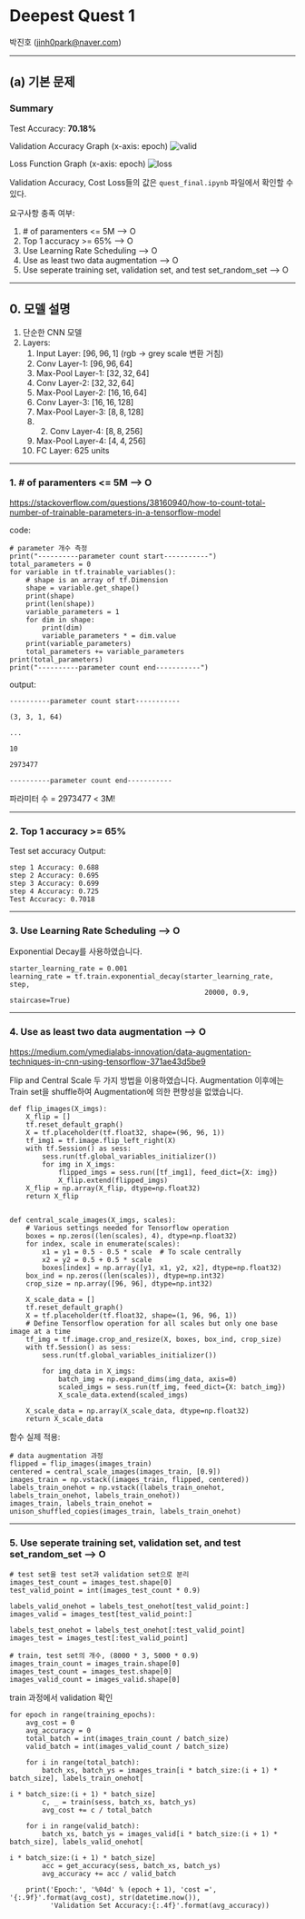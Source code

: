 # Deepest Quest  1

박진호 (jinh0park@naver.com)

---

## (a) 기본 문제

### Summary

Test Accuracy: **70.18%**

Validation Accuracy Graph (x-axis: epoch)
![valid](https://user-images.githubusercontent.com/39009836/50230948-0822a280-03f1-11e9-9639-0f51caff2495.png)

Loss Function Graph (x-axis: epoch)
![loss](https://user-images.githubusercontent.com/39009836/50230949-0822a280-03f1-11e9-8eee-a9200eafb509.png)



Validation Accuracy, Cost Loss들의 값은 `quest_final.ipynb` 파일에서 확인할 수 있다.


요구사항 충족 여부:

1. \# of paramenters <= 5M    --> O
2. Top 1 accuracy >= 65%    --> O
3. Use Learning Rate Scheduling    --> O
4. Use as least two data augmentation    --> O
5. Use seperate training set, validation set, and test set_random_set    --> O

---

## 0. 모델 설명

1. 단순한 CNN 모델
2. Layers:
    1. Input Layer: $[96, 96, 1]$ (rgb -> grey scale 변환 거침)
    2. Conv Layer-1: $[96, 96, 64]$
    3. Max-Pool Layer-1: $[32, 32, 64]$
    4. Conv Layer-2: $[32, 32, 64]$
    5. Max-Pool Layer-2: $[16, 16, 64]$
    6. Conv Layer-3: $[16, 16, 128]$
    7. Max-Pool Layer-3: $[8, 8, 128]$
    8. 2. Conv Layer-4: $[8, 8, 256]$
    9. Max-Pool Layer-4: $[4, 4, 256]$
    10. FC Layer: $625$ units

---

### 1. \# of paramenters <= 5M    --> O

https://stackoverflow.com/questions/38160940/how-to-count-total-number-of-trainable-parameters-in-a-tensorflow-model

code:

    # parameter 개수 측정
    print("----------parameter count start-----------")
    total_parameters = 0
    for variable in tf.trainable_variables():
        # shape is an array of tf.Dimension
        shape = variable.get_shape()
        print(shape)
        print(len(shape))
        variable_parameters = 1
        for dim in shape:
            print(dim)
            variable_parameters * = dim.value
        print(variable_parameters)
        total_parameters += variable_parameters
    print(total_parameters)
    print("----------parameter count end-----------")

output:

    ----------parameter count start-----------

    (3, 3, 1, 64)

    ...

    10

    2973477

    ----------parameter count end-----------

파라미터 수 = 2973477 < 3M!

---

### 2. Top 1 accuracy >= 65%

Test set accuracy Output:

    step 1 Accuracy: 0.688
    step 2 Accuracy: 0.695
    step 3 Accuracy: 0.699
    step 4 Accuracy: 0.725
    Test Accuracy: 0.7018


---

### 3. Use Learning Rate Scheduling    --> O

Exponential Decay를 사용하였습니다.

    starter_learning_rate = 0.001
    learning_rate = tf.train.exponential_decay(starter_learning_rate, step,
                                                    20000, 0.9, staircase=True)

---

### 4. Use as least two data augmentation    --> O

https://medium.com/ymedialabs-innovation/data-augmentation-techniques-in-cnn-using-tensorflow-371ae43d5be9

Flip and Central Scale 두 가지 방법을 이용하였습니다.
Augmentation 이후에는 Train set을 shuffle하여 Augmentation에 의한 편향성을 없앴습니다.

    def flip_images(X_imgs):
        X_flip = []
        tf.reset_default_graph()
        X = tf.placeholder(tf.float32, shape=(96, 96, 1))
        tf_img1 = tf.image.flip_left_right(X)
        with tf.Session() as sess:
            sess.run(tf.global_variables_initializer())
            for img in X_imgs:
                flipped_imgs = sess.run([tf_img1], feed_dict={X: img})
                X_flip.extend(flipped_imgs)
        X_flip = np.array(X_flip, dtype=np.float32)
        return X_flip


    def central_scale_images(X_imgs, scales):
        # Various settings needed for Tensorflow operation
        boxes = np.zeros((len(scales), 4), dtype=np.float32)
        for index, scale in enumerate(scales):
            x1 = y1 = 0.5 - 0.5 * scale  # To scale centrally
            x2 = y2 = 0.5 + 0.5 * scale
            boxes[index] = np.array([y1, x1, y2, x2], dtype=np.float32)
        box_ind = np.zeros((len(scales)), dtype=np.int32)
        crop_size = np.array([96, 96], dtype=np.int32)

        X_scale_data = []
        tf.reset_default_graph()
        X = tf.placeholder(tf.float32, shape=(1, 96, 96, 1))
        # Define Tensorflow operation for all scales but only one base image at a time
        tf_img = tf.image.crop_and_resize(X, boxes, box_ind, crop_size)
        with tf.Session() as sess:
            sess.run(tf.global_variables_initializer())

            for img_data in X_imgs:
                batch_img = np.expand_dims(img_data, axis=0)
                scaled_imgs = sess.run(tf_img, feed_dict={X: batch_img})
                X_scale_data.extend(scaled_imgs)

        X_scale_data = np.array(X_scale_data, dtype=np.float32)
        return X_scale_data

함수 실제 적용:

    # data augmentation 과정
    flipped = flip_images(images_train)
    centered = central_scale_images(images_train, [0.9])
    images_train = np.vstack((images_train, flipped, centered))
    labels_train_onehot = np.vstack((labels_train_onehot, labels_train_onehot, labels_train_onehot))
    images_train, labels_train_onehot = unison_shuffled_copies(images_train, labels_train_onehot)

---

### 5. Use seperate training set, validation set, and test set_random_set    --> O

    # test set을 test set과 validation set으로 분리
    images_test_count = images_test.shape[0]
    test_valid_point = int(images_test_count * 0.9)

    labels_valid_onehot = labels_test_onehot[test_valid_point:]
    images_valid = images_test[test_valid_point:]

    labels_test_onehot = labels_test_onehot[:test_valid_point]
    images_test = images_test[:test_valid_point]

    # train, test set의 개수, (8000 * 3, 5000 * 0.9)
    images_train_count = images_train.shape[0]
    images_test_count = images_test.shape[0]
    images_valid_count = images_valid.shape[0]

train 과정에서 validation 확인

    for epoch in range(training_epochs):
        avg_cost = 0
        avg_accuracy = 0
        total_batch = int(images_train_count / batch_size)
        valid_batch = int(images_valid_count / batch_size)

        for i in range(total_batch):
            batch_xs, batch_ys = images_train[i * batch_size:(i + 1) * batch_size], labels_train_onehot[
                                                                                    i * batch_size:(i + 1) * batch_size]
            c, _ = train(sess, batch_xs, batch_ys)
            avg_cost += c / total_batch

        for i in range(valid_batch):
            batch_xs, batch_ys = images_valid[i * batch_size:(i + 1) * batch_size], labels_valid_onehot[
                                                                                    i * batch_size:(i + 1) * batch_size]
            acc = get_accuracy(sess, batch_xs, batch_ys)
            avg_accuracy += acc / valid_batch

        print('Epoch:', '%04d' % (epoch + 1), 'cost =', '{:.9f}'.format(avg_cost), str(datetime.now()),
              'Validation Set Accuracy:{:.4f}'.format(avg_accuracy))
